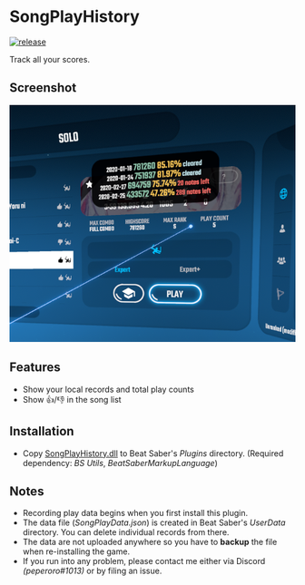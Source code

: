 ﻿# SongPlayHistory

[![release](https://img.shields.io/github/release/swift-kim/SongPlayHistory.svg)](https://github.com/swift-kim/SongPlayHistory/releases)

Track all your scores.

## Screenshot

![Screenshot](Screenshot.png)

## Features

- Show your local records and total play counts
- Show 👍/👎 in the song list

## Installation

- Copy [SongPlayHistory.dll](https://github.com/swift-kim/SongPlayHistory/releases) to Beat Saber's _Plugins_ directory. (Required dependency: _BS Utils_, _BeatSaberMarkupLanguage_)

## Notes

- Recording play data begins when you first install this plugin.
- The data file (_SongPlayData.json_) is created in Beat Saber's _UserData_ directory. You can delete individual records from there.
- The data are not uploaded anywhere so you have to **backup** the file when re-installing the game.
- If you run into any problem, please contact me either via Discord _(peperoro#1013)_ or by filing an issue.
